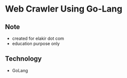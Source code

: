 # Web Crawler Using Go-Lang
## Note
- created for elakir dot com
- education purpose only
## Technology
- GoLang

